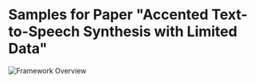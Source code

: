 # Samples for Paper "Accented Text-to-Speech Synthesis with Limited Data"
![Framework Overview](http://github.com/xuehao-marker/taslp-G2PTTS/raw/master/aTTS.png)
